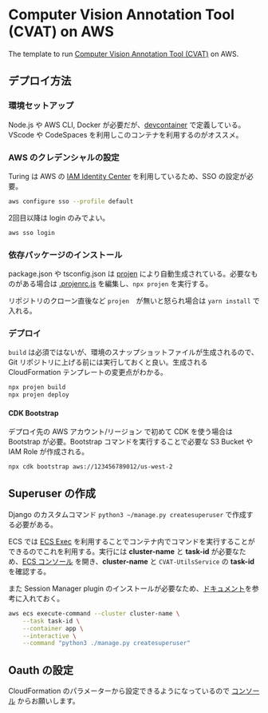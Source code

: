 # Computer Vision Annotation Tool (CVAT) on AWS

The template to run [Computer Vision Annotation Tool (CVAT)](https://github.com/opencv/cvat) on AWS.

## デプロイ方法

### 環境セットアップ

Node.js や AWS CLI, Docker が必要だが、[devcontainer](./.devcontainer.json) で定義している。VScode や CodeSpaces を利用しこのコンテナを利用するのがオススメ。

### AWS のクレデンシャルの設定

Turing は AWS の [IAM Identity Center](https://aws.amazon.com/jp/iam/identity-center/) を利用しているため、SSO の設定が必要。

```bash
aws configure sso --profile default
```

2回目以降は login のみでよい。

```bash
aws sso login
```

### 依存パッケージのインストール

package.json や tsconfig.json は [projen](https://github.com/projen/projen) により自動生成されている。必要なものがある場合は [.projenrc.js](./.projenrc.js) を編集し、`npx projen` を実行する。

リポジトリのクローン直後など `projen`　が無いと怒られ場合は `yarn install` で入れる。

### デプロイ

`build` は必須ではないが、環境のスナップショットファイルが生成されるので、Git リポジトリに上げる前には実行しておくと良い。生成される CloudFormation テンプレートの変更点がわかる。

```bash
npx projen build
npx projen deploy
```

#### CDK Bootstrap

デプロイ先の AWS アカウント/リージョン で初めて CDK を使う場合は Bootstrap が必要。Bootstrap コマンドを実行することで必要な S3 Bucket や IAM Role が作成される。

```bash
npx cdk bootstrap aws://123456789012/us-west-2
```

## Superuser の作成

Django のカスタムコマンド `python3 ~/manage.py createsuperuser` で作成する必要がある。

ECS では [ECS Exec](https://docs.aws.amazon.com/ja_jp/AmazonECS/latest/userguide/ecs-exec.html) を利用することでコンテナ内でコマンドを実行することができるのでこれを利用する。実行には **cluster-name** と **task-id** が必要なため、[ECS コンソール](https://us-west-2.console.aws.amazon.com/ecs/v2/clusters?region=us-west-2) を開き、**cluster-name** と `CVAT-UtilsService` の **task-id** を確認する。

また Session Manager plugin のインストールが必要なため、[ドキュメント](https://docs.aws.amazon.com/systems-manager/latest/userguide/session-manager-working-with-install-plugin.html#install-plugin-debian)を参考に入れておく。

```bash
aws ecs execute-command --cluster cluster-name \
    --task task-id \
    --container app \
    --interactive \
    --command "python3 ./manage.py createsuperuser"
```

## Oauth の設定

CloudFormation のパラメーターから設定できるようになっているので [コンソール](https://us-west-2.console.aws.amazon.com/cloudformation/home?region=us-west-2#/stacks) からお願いします。
